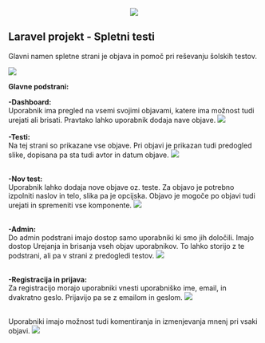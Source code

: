 <p align="center"><img src="https://laravel.com/assets/img/components/logo-laravel.svg"></p>

## Laravel projekt - Spletni testi

Glavni namen spletne strani je objava in pomoč pri reševanju šolskih testov.

<img src="https://i.imgur.com/F1i1YoR.png">

<b>Glavne podstrani:</b>
<br>

<b>-Dashboard:</b> <br>
Uporabnik ima pregled na vsemi svojimi objavami, katere ima možnost tudi urejati ali brisati. Pravtako lahko uporabnik dodaja nave objave.
<img src="https://i.imgur.com/QOgjE0U.png">
<br><br>
<b>-Testi:</b> <br>
Na tej strani so prikazane vse objave. Pri objavi je prikazan tudi predogled slike, dopisana pa sta tudi avtor in datum objave.
<img src="https://i.imgur.com/VRPmVfD.png">
<br><br>

<b>-Nov test:</b> <br>
Uporabnik lahko dodaja nove objave oz. teste. Za objavo je potrebno izpolniti naslov in telo, slika pa je opcijska. Objavo je mogoče po objavi tudi urejati in spremeniti vse komponente.
<img src="https://i.imgur.com/P80xZ0m.png">
<br><br>

<b>-Admin:</b> <br>
Do admin podstrani imajo dostop samo uporabniki ki smo jih določili. Imajo dostop Urejanja in brisanja vseh objav uporabnikov. To lahko storijo z te podstrani, ali pa v strani z predogledi testov.
<img src="https://i.imgur.com/rTSSCR3.png">
<br><br>

<b>-Registracija in prijava:</b><br>
Za registracijo morajo uporabniki vnesti uporabniško ime, email, in dvakratno geslo. Prijavijo pa se z emailom in geslom.
<img src="https://i.imgur.com/LPYBmaq.png">
<br><br>

Uporabniki imajo možnost tudi komentiranja in izmenjevanja mnenj pri vsaki objavi.
<img src="https://i.imgur.com/uOXfXWm.png">